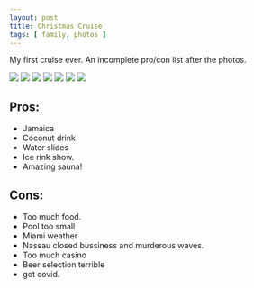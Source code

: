 ```yaml
---
layout: post
title: Christmas Cruise
tags: [ family, photos ]
---
```

My first cruise ever.  An incomplete pro/con list after the photos.

<script src="https://ajax.googleapis.com/ajax/libs/jquery/1.11.1/jquery.min.js" ></script>


<div class="fotorama"  data-allowfullscreen="true" data-width="100%"  data-ratio="800/600">
    <!--https://photos.app.goo.gl/BuhKDKLxpzjb9VjJA-->
    <img src="https://images.northbriton.net/AP1GczP8-G1DSBOLCRJpcAMDoVJg3hjN94xl1EebbDqw0pyJwzO7xoo7OQvaYcvewxwCxL9NkNvZUcQKSyT8J2XkC_aRJB36L2VWQLl_J61WDPwqovmh6Bvp">
    <img src="https://images.northbriton.net/AP1GczNhtZGNXdqRoJT-HUArxofJKTRAOGkFpByI2VHzYKLV9RT-4prFY92bSUe-L_lwdtGmDkAQd6_rm-GKr1B4KMCfkn7c7RgEnm6msUY83lBtbDvtAsVs">
    <img src="https://images.northbriton.net/AP1GczPavHrl-UdEO_-8YjRh3QEMKZpG2O20SleRb8O8iDM1AlVk-MjPTlrOLKBEIiGf3esJAdBKlx5Lzm5ZvSQMgIiETnkqhN3P2Oz9Ekn0LiHAOrdAGO-C">
    <img src="https://images.northbriton.net/AP1GczPPhe-O7h3_XSGHYp7uj6yCgA1O3kZ0tq15-IFplJpZkbs25WGrrtk_nsAVkae3wEVEtVRBRJwR1pZE3t0ukaqIq8m9wNmmp2OK40JqNgHG0XanR5Ms">
    <img src="https://images.northbriton.net/AP1GczMbhpbTgfjdKrC-NFNn0M-EE_TDesgqkNPS9RAm58ArTDH2WicgM0owkY6YrW2dBgSq1Rsz5bkyAKV5Q6Cq5DX0qeoC2opuVhc5FkhPDsHlkDpOsSx3">
    <img src="https://images.northbriton.net/AP1GczNhtIjJGBqSXBvxec9J8tcr4lB5KfwyU85Xb7QHGTcHngy8sSndcNEaIcxHh-BhB_gKRvxtHgL9tbSg6LBzA-LTnYkjywl_jY8rnNLxNCQr5xwLo_Pb">
    <img src="https://images.northbriton.net/AP1GczNN2p6uzZ3KffvjDEkV_n6NN3QJFIbv42y35gQbRDeQbBis-Zi8SqABOvXehTUNvJ4QaCqe4hbRMYL0ERAkKgdHn-rQIxJJlKah00lvf6bwgLwI-v1j">
</div>

## Pros: 
* Jamaica
* Coconut drink
* Water slides
* Ice rink show.
* Amazing sauna!

## Cons: 
* Too much food.
* Pool too small
* Miami weather
* Nassau closed bussiness and murderous waves. 
* Too much casino
* Beer selection terrible
* got covid.
